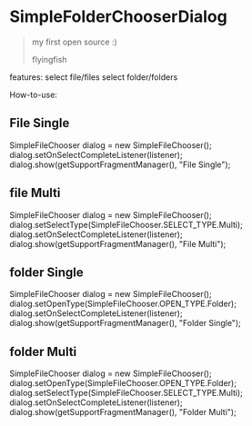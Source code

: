 # SimpleFolderChooserDialog

> my first open source :)
>
> flyingfish


features:
  select file/files
  select folder/folders
        
        
How-to-use:

## File Single
SimpleFileChooser dialog = new SimpleFileChooser();
dialog.setOnSelectCompleteListener(listener);
dialog.show(getSupportFragmentManager(), "File Single");

## file Multi
SimpleFileChooser dialog = new SimpleFileChooser();
dialog.setSelectType(SimpleFileChooser.SELECT_TYPE.Multi);
dialog.setOnSelectCompleteListener(listener);
        dialog.show(getSupportFragmentManager(), "File Multi");
        
## folder Single
SimpleFileChooser dialog = new SimpleFileChooser();
dialog.setOpenType(SimpleFileChooser.OPEN_TYPE.Folder);
dialog.setOnSelectCompleteListener(listener);
dialog.show(getSupportFragmentManager(), "Folder Single");

## folder Multi
SimpleFileChooser dialog = new SimpleFileChooser();
dialog.setOpenType(SimpleFileChooser.OPEN_TYPE.Folder);
dialog.setSelectType(SimpleFileChooser.SELECT_TYPE.Multi);
dialog.setOnSelectCompleteListener(listener);
dialog.show(getSupportFragmentManager(), "Folder Multi");
